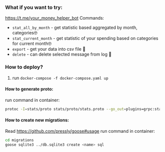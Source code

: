 ### What if you want to try:
https://t.me/your_money_helper_bot
Commands:
- `stat_all_by_month` - get statistic based aggregated by month, categories🤓
- `stat_current_month` - get statistic of your spending based on categories for current month🤓
- `export` - get your data into csv file 📄
- `delete` - can delete selected message from log 🌚

### How to deploy?
1) run `docker-compose -f docker-compose.yaml up`

#### How to generate proto:
run command in container: 
```bash
protoc -I=stats/proto stats/proto/stats.proto --go_out=plugins=grpc:stats
```

#### How to create new migrations:
Read https://github.com/pressly/goose#usage
run command in container: 
```bash
cd migrations
goose sqlite3 ../db.sqlite3 create <name> sql
```

